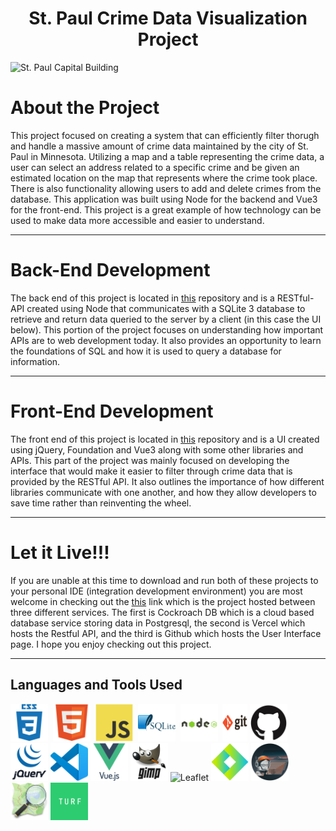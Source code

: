<div align="center"> 
  <h1>St. Paul Crime Data Visualization Project</h1>
</div>

![St. Paul Capital Building](https://www.encirclephotos.com/wp-content/uploads/Minnesota-Saint-Paul-Minnesota-State-Capitol-Building-1440x954.jpg)

# About the Project

This project focused on creating a system that can efficiently filter thorugh and handle a massive amount of crime data maintained by the city of St. Paul in Minnesota. Utilizing a map and a table representing the crime data, a user can select an address related to a specific crime and be given an estimated location on the map that represents where the crime took place. There is also functionality allowing users to add and delete crimes from the database. This application was built using Node for the backend and Vue3 for the front-end. This project is a great example of how technology can be used to make data more accessible and easier to understand.

---

# Back-End Development

The back end of this project is located in [this](https://github.com/Tuck1297/Crime-RESTful-API) repository and is a RESTful-API created using Node that communicates with a SQLite 3 database to retrieve and return data queried to the server by a client (in this case the UI below). This portion of the project focuses on understanding how important APIs are to web development today. It also provides an opportunity to learn the foundations of SQL and how it is used to query a database for information. 

---

# Front-End Development

The front end of this project is located in [this](https://github.com/Tuck1297/Crime-VueJS-UI) repository and is a UI created using jQuery, Foundation and Vue3 along with some other libraries and APIs. This part of the project was mainly focused on developing the interface that would make it easier to filter through crime data that is provided by the RESTful API. It also outlines the importance of how different libraries communicate with one another, and how they allow developers to save time rather than reinventing the wheel. 

---

# Let it Live!!!

If you are unable at this time to download and run both of these projects to your personal IDE (integration development environment) you are most welcome in checking out the [this](https://tuck1297.github.io/Vue-Single-Page-St.-Paul-Crime/) link which is the project hosted between three different services. The first is Cockroach DB which is a cloud based database service storing data in Postgresql, the second is Vercel which hosts the Restful API, and the third is Github which hosts the User Interface page. I hope you enjoy checking out this project. 

---

## Languages and Tools Used
<div>
  <img src="https://github.com/devicons/devicon/blob/master/icons/css3/css3-plain-wordmark.svg"  title="CSS3" alt="CSS" width="60" height="60"/>&nbsp;
  <img src="https://github.com/devicons/devicon/blob/master/icons/html5/html5-original.svg" title="HTML5" alt="HTML" width="60" height="60"/>&nbsp;
  <img src="https://github.com/devicons/devicon/blob/master/icons/javascript/javascript-original.svg" title="JavaScript" alt="JavaScript" width="60" height="60"/>&nbsp;
  <img src="https://github.com/devicons/devicon/blob/master/icons/sqlite/sqlite-original-wordmark.svg" title="SQLite"  alt="SQLite" width="60" height="60"/>&nbsp;
  <img src="https://github.com/devicons/devicon/blob/master/icons/nodejs/nodejs-original-wordmark.svg" title="NodeJS" alt="NodeJS" width="60" height="60"/>&nbsp;
  <img src="https://github.com/devicons/devicon/blob/master/icons/git/git-original-wordmark.svg" title="Git" **alt="Git" width="40" height="60"/>
  <img src="https://github.com/devicons/devicon/blob/master/icons/github/github-original.svg" title="Github" **alt="Github" width="60" height="60"/>
  <img src="https://github.com/devicons/devicon/blob/master/icons/jquery/jquery-original-wordmark.svg" title="jQuery" **alt="jQuery" width="60" height="60"/>
  <img src="https://github.com/devicons/devicon/blob/master/icons/vscode/vscode-original.svg" title="vscode" **alt="vscode" width="60" height="60"/>
  <img src="https://github.com/devicons/devicon/blob/master/icons/vuejs/vuejs-original-wordmark.svg" title="Vue" **alt="Vue" width="60" height="60"/>
  <img src="https://github.com/devicons/devicon/blob/master/icons/gimp/gimp-original-wordmark.svg" title="Gimp" **alt="Gimp" width="60" height="60"/>
  <img src="https://camo.githubusercontent.com/efe5825f7b954f1bdfea52541875c2d3c05da61c645a59d4b08c03e1ff6fbc4c/68747470733a2f2f7261776769742e636f6d2f4c6561666c65742f4c6561666c65742f6d61696e2f7372632f696d616765732f6c6f676f2e737667" title="Leaflet" **alt="Leaflet" height="60"/>
      <img src="https://github.com/Tuck1297/Crime-VueJS-UI/blob/main/images/splide.png" title="Splide" **alt="Splide" height="60"/>
    <img src="https://github.com/Tuck1297/Crime-VueJS-UI/blob/main/images/foundation.svg" title="Foundation" **alt="Foundation" width="60" height="60"/>
    <img src="https://github.com/Tuck1297/Crime-VueJS-UI/blob/main/images/nominatim.png" title="Nominatim" **alt="Nominatim" width="60" height="60"/>
    <img src="https://github.com/Tuck1297/Crime-VueJS-UI/blob/main/images/turf.jpg" title="Turf" **alt="Turf" width="60" height="60"/>
</div>
